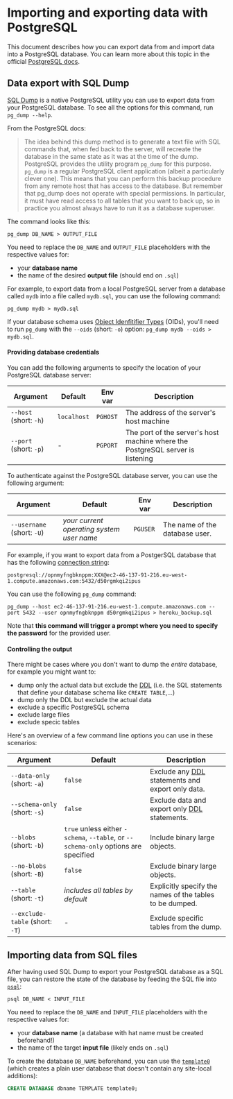 # Importing and exporting data with PostgreSQL

This document describes how you can export data from and import data into a PostgreSQL database. You can learn more about this topic in the official [PostgreSQL docs](https://www.postgresql.org/docs/9.1/backup-dump.html).

## Data export with SQL Dump

[SQL Dump](https://www.postgresql.org/docs/9.1/backup-dump.html) is a native PostgreSQL utility you can use to export data from your PostgreSQL database. To see all the options for this command, run `pg_dump --help`.

From the PostgreSQL docs: 

> The idea behind this dump method is to generate a text file with SQL commands that, when fed back to the server, will recreate the database in the same state as it was at the time of the dump. PostgreSQL provides the utility program `pg_dump` for this purpose. 
> `pg_dump` is a regular PostgreSQL client application (albeit a particularly clever one). This means that you can perform this backup procedure from any remote host that has access to the database. But remember that pg_dump does not operate with special permissions. In particular, it must have read access to all tables that you want to back up, so in practice you almost always have to run it as a database superuser.

The command looks like this:

```psql
pg_dump DB_NAME > OUTPUT_FILE
```

You need to replace the `DB_NAME` and `OUTPUT_FILE` placeholders with the respective values for: 

- your **database name**
- the name of the desired **output file** (should end on `.sql`)

For example, to export data from a local PostgreSQL server from a database called `mydb` into a file called `mydb.sql`, you can use the following command:

```
pg_dump mydb > mydb.sql
```

If your database schema uses [Object Idenfitifier Types](https://www.postgresql.org/docs/8.1/datatype-oid.html) (OIDs), you'll need to run `pg_dump` with the `--oids` (short: `-o`) option: `pg_dump mydb --oids > mydb.sql`.

#### Providing database credentials

You can add the following arguments to specify the location of your PostgreSQL database server:

| Argument | Default | Env var | Description |  
| --- | --- | --- | --- |
| `--host` (short: `-h`) | `localhost` | `PGHOST` | The address of the server's host machine | 
| `--port` (short: `-p`) | - | `PGPORT` | The port of the server's host machine where the PostgreSQL server is listening | 
To authenticate against the PostgreSQL database server, you can use the following argument:

| Argument | Default | Env var | Description |  
| --- | --- | --- | --- |
| `--username` (short: `-U`) | _your current operating system user name_ | `PGUSER` | The name of the database user. | 

For example, if you want to export data from a PostgerSQL database that has the following [connection string](../core/connectors/postgresql):

```
postgresql://opnmyfngbknppm:XXX@ec2-46-137-91-216.eu-west-1.compute.amazonaws.com:5432/d50rgmkqi2ipus
```

You can use the following `pg_dump` command:

```
pg_dump --host ec2-46-137-91-216.eu-west-1.compute.amazonaws.com --port 5432 --user opnmyfngbknppm d50rgmkqi2ipus > heroku_backup.sql
```

Note that **this command will trigger a prompt where you need to specify the password** for the provided user.

#### Controlling the output

There might be cases where you don't want to dump the _entire_ database, for example you might want to:

- dump only the actual data but exclude the [DDL](https://www.postgresql.org/docs/8.4/ddl.html) (i.e. the SQL statements that define your database schema like `CREATE TABLE`,...)
- dump only the DDL but exclude the actual data
- exclude a specific PostgreSQL schema
- exclude large files
- exclude specic tables

Here's an overview of a few command line options you can use in these scenarios:

| Argument | Default | Description |  
| --- | --- | --- |
| `--data-only` (short: `-a`) | `false` | Exclude any [DDL](https://www.postgresql.org/docs/8.4/ddl.html) statements and export only data. | 
| `--schema-only` (short: `-s`) | `false` | Exclude data and export only [DDL](https://www.postgresql.org/docs/8.4/ddl.html) statements. | 
| `--blobs` (short: `-b`) | `true` unless either `-schema`, `--table`, or `--schema-only` options are specified | Include binary large objects. | 
| `--no-blobs` (short: `-B`) | `false` | Exclude binary large objects. | 
| `--table` (short: `-t`) | _includes all tables by default_ | Explicitly specify the names of the tables to be dumped. | 
| `--exclude-table` (short: `-T`) | - | Exclude specific tables from the dump. | 

## Importing data from SQL files

After having used SQL Dump to export your PostgreSQL database as a SQL file, you can restore the state of the database by feeding the SQL file into [`psql`](https://www.postgresql.org/docs/9.3/app-psql.html):

```
psql DB_NAME < INPUT_FILE
```

You need to replace the `DB_NAME` and `INPUT_FILE` placeholders with the respective values for: 

- your **database name** (a database with hat name must be created beforehand!)
- the name of the target **input file** (likely ends on `.sql`)

To create the database `DB_NAME` beforehand, you can use the [`template0`](https://www.postgresql.org/docs/9.5/manage-ag-templatedbs.html) (which creates a plain user database that doesn't contain any site-local additions):

```sql
CREATE DATABASE dbname TEMPLATE template0;
```

